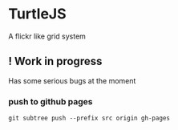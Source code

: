 # TurtleJS

A flickr like grid system

## ! Work in progress
Has some serious bugs at the moment


### push to github pages
`git subtree push --prefix src origin gh-pages`
